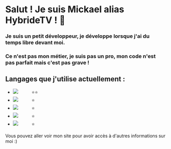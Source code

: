# Salut ! Je suis Mickael alias HybrideTV ! 👋

### Je suis un petit développeur, je développe lorsque j'ai du temps libre devant moi.
### Ce n'est pas mon métier, je suis pas un pro, mon code n'est pas parfait mais c'est pas grave ! 
## Langages que j'utilise actuellement :
- ![](https://img.shields.io/badge/-Java-f6310e) ㅤㅤㅤ⭐⭐
- ![](https://img.shields.io/badge/-NodeJS-54e454)ㅤㅤㅤ ⭐
- ![](https://img.shields.io/badge/-HTML5-f6970e)ㅤㅤㅤ ⭐
- ![](https://img.shields.io/badge/-CSS-06ceff) ㅤㅤㅤ⭐
- ![](https://img.shields.io/badge/-PHP-7863de)ㅤㅤㅤ ⭐


Vous pouvez aller voir mon site pour avoir accès à d'autres informations sur moi :)
